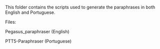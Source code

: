 This folder contains the scripts used to generate the paraphrases in both English and Portuguese. 

Files:

Pegasus_paraphraser (English)

PTT5-Paraphraser (Portuguese)
